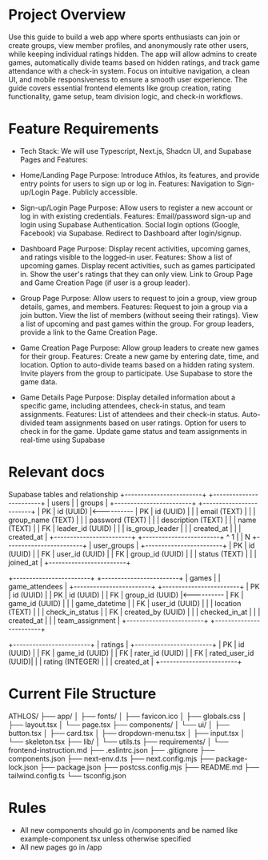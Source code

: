 # Project Overview
Use this guide to build a web app where sports enthusiasts can join or create groups, view member profiles, and anonymously rate other users, while keeping individual ratings hidden. The app will allow admins to create games, automatically divide teams based on hidden ratings, and track game attendance with a check-in system. Focus on intuitive navigation, a clean UI, and mobile responsiveness to ensure a smooth user experience. The guide covers essential frontend elements like group creation, rating functionality, game setup, team division logic, and check-in workflows.

# Feature Requirements
- Tech Stack: We will use Typescript, Next.js, Shadcn UI, and Supabase
Pages and Features:
- Home/Landing Page
        Purpose: Introduce Athlos, its features, and provide entry points for users to sign up or log in.
        Features:
            Navigation to Sign-up/Login Page.
            Publicly accessible.

- Sign-up/Login Page
        Purpose: Allow users to register a new account or log in with existing credentials.
        Features:
            Email/password sign-up and login using Supabase Authentication.
            Social login options (Google, Facebook) via Supabase.
            Redirect to Dashboard after login/signup.

- Dashboard Page
        Purpose: Display recent activities, upcoming games, and ratings visible to the logged-in user.
        Features:
            Show a list of upcoming games.
            Display recent activities, such as games participated in.
            Show the user's ratings that they can only view.
            Link to Group Page and Game Creation Page (if user is a group leader).

- Group Page
        Purpose: Allow users to request to join a group, view group details, games, and members.
        Features:
            Request to join a group via a join button.
            View the list of members (without seeing their ratings).
            View a list of upcoming and past games within the group.
            For group leaders, provide a link to the Game Creation Page.

- Game Creation Page
        Purpose: Allow group leaders to create new games for their group.
        Features:
            Create a new game by entering date, time, and location.
            Option to auto-divide teams based on a hidden rating system.
            Invite players from the group to participate.
            Use Supabase to store the game data.

- Game Details Page
        Purpose: Display detailed information about a specific game, including attendees, check-in status, and team assignments.
        Features:
            List of attendees and their check-in status.
            Auto-divided team assignments based on user ratings.
            Option for users to check in for the game.
            Update game status and team assignments in real-time using Supabase

# Relevant docs
Supabase tables and relationship
+------------------------+            +------------------------+
|        users           |            |        groups          |
+------------------------+            +------------------------+
| PK | id (UUID)          |<---------- | PK | id (UUID)          |
|    | email (TEXT)      |            |    | group_name (TEXT)  |
|    | password (TEXT)   |            |    | description (TEXT) |
|    | name (TEXT)       |            | FK | leader_id (UUID)  |
|    | is_group_leader   |            |    | created_at         |
|    | created_at        |            +------------------------+
+------------------------+
           ^ 1
           |
           | N
+------------------------+
|      user_groups       |
+------------------------+
| PK | id (UUID)          |
| FK | user_id (UUID)     |
| FK | group_id (UUID)    |
|    | status (TEXT)      |
|    | joined_at          |
+------------------------+

+------------------------+            +------------------------+
|         games          |            |     game_attendees     |
+------------------------+            +------------------------+
| PK | id (UUID)          |            | PK | id (UUID)          |
| FK | group_id (UUID)    |<---------- | FK | game_id (UUID)    |
|    | game_datetime      |            | FK | user_id (UUID)    |
|    | location (TEXT)    |            |    | check_in_status    |
| FK | created_by (UUID)  |            |    | checked_in_at      |
|    | created_at         |            |    | team_assignment    |
+------------------------+            +------------------------+

+------------------------+
|        ratings         |
+------------------------+
| PK | id (UUID)          |
| FK | game_id (UUID)     |
| FK | rater_id (UUID)    |
| FK | rated_user_id (UUID)|
|    | rating (INTEGER)   |
|    | created_at         |
+------------------------+


# Current File Structure 
ATHLOS/
├── app/
│   ├── fonts/
│   ├── favicon.ico
│   ├── globals.css
│   ├── layout.tsx
│   └── page.tsx
├── components/
│   └── ui/
│       ├── button.tsx
│       ├── card.tsx
│       ├── dropdown-menu.tsx
│       ├── input.tsx
│       └── skeleton.tsx
├── lib/
│   └── utils.ts
├── requirements/
│   └── frontend-instruction.md
├── .eslintrc.json
├── .gitignore
├── components.json
├── next-env.d.ts
├── next.config.mjs
├── package-lock.json
├── package.json
├── postcss.config.mjs
├── README.md
├── tailwind.config.ts
└── tsconfig.json

# Rules
- All new components should go in /components and be named like example-component.tsx unless otherwise specified 
- All new pages go in /app